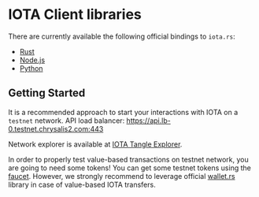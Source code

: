 # IOTA Client libraries

There are currently available the following official bindings to `iota.rs`:

- [Rust](./rust/) 
- [Node.js](./nodejs/) 
- [Python](./python/) 

## Getting Started
It is a recommended approach to start your interactions with IOTA on a `testnet` network. API load balancer: https://api.lb-0.testnet.chrysalis2.com:443

Network explorer is available at [IOTA Tangle Explorer](https://explorer.iota.org/chrysalis).

In order to properly test value-based transactions on testnet network, you are going to need some tokens! You can get some testnet tokens using the [faucet](https://faucet.testnet.chrysalis2.com/). However, we strongly recommend to leverage official [wallet.rs](https://wallet-lib.docs.iota.org/) library in case of value-based IOTA transfers.